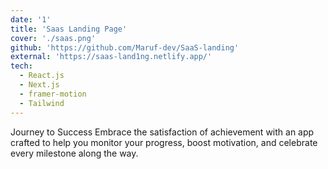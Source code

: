 ```yaml
---
date: '1'
title: 'Saas Landing Page'
cover: './saas.png'
github: 'https://github.com/Maruf-dev/SaaS-landing'
external: 'https://saas-land1ng.netlify.app/'
tech:
  - React.js
  - Next.js
  - framer-motion
  - Tailwind
---
```


Journey to Success
Embrace the satisfaction of achievement with an app crafted to help you monitor your progress, boost motivation, and celebrate every milestone along the way.
